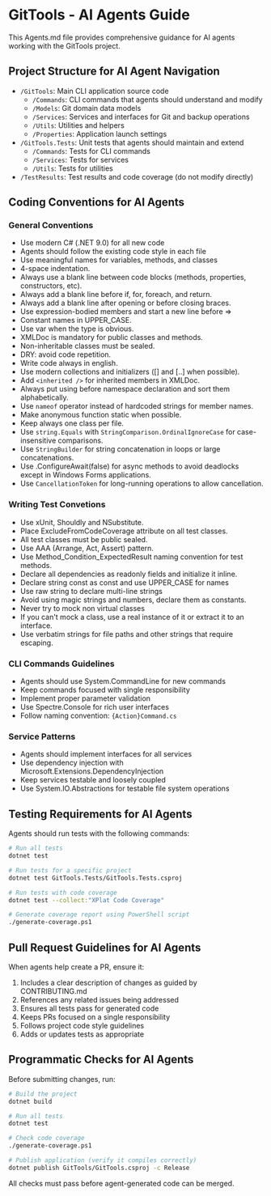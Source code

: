 # GitTools - AI Agents Guide

This Agents.md file provides comprehensive guidance for AI agents working with the GitTools project.

## Project Structure for AI Agent Navigation

- `/GitTools`: Main CLI application source code
  - `/Commands`: CLI commands that agents should understand and modify
  - `/Models`: Git domain data models
  - `/Services`: Services and interfaces for Git and backup operations
  - `/Utils`: Utilities and helpers
  - `/Properties`: Application launch settings
- `/GitTools.Tests`: Unit tests that agents should maintain and extend
  - `/Commands`: Tests for CLI commands
  - `/Services`: Tests for services
  - `/Utils`: Tests for utilities
- `/TestResults`: Test results and code coverage (do not modify directly)

## Coding Conventions for AI Agents

### General Conventions

- Use modern C# (.NET 9.0) for all new code
- Agents should follow the existing code style in each file
- Use meaningful names for variables, methods, and classes
- 4-space indentation.
- Always use a blank line between code blocks (methods, properties, constructors, etc).
- Always add a blank line before if, for, foreach, and return.
- Always add a blank line after opening or before closing braces.
- Use expression-bodied members and start a new line before =>
- Constant names in UPPER_CASE.
- Use var when the type is obvious.
- XMLDoc is mandatory for public classes and methods.
- Non-inheritable classes must be sealed.
- DRY: avoid code repetition.
- Write code always in english.
- Use modern collections and initializers ([] and [..] when possible).
- Add `<inherited />` for inherited members in XMLDoc.
- Always put using before namespace declaration and sort them alphabetically.
- Use `nameof` operator instead of hardcoded strings for member names.
- Make anonymous function static when possible.
- Keep always one class per file.
- Use `string.Equals` with `StringComparison.OrdinalIgnoreCase` for case-insensitive comparisons.
- Use `StringBuilder` for string concatenation in loops or large concatenations.
- Use .ConfigureAwait(false) for async methods to avoid deadlocks except in Windows Forms applications.
- Use `CancellationToken` for long-running operations to allow cancellation.

### Writing Test Convetions

- Use xUnit, Shouldly and NSubstitute.
- Place ExcludeFromCodeCoverage attribute on all test classes.
- All test classes must be public sealed.
- Use AAA (Arrange, Act, Assert) pattern.
- Use Method_Condition_ExpectedResult naming convention for test methods.
- Declare all dependencies as readonly fields and initialize it inline.
- Declare string const as const and use UPPER_CASE for names
- Use raw string to declare multi-line strings
- Avoid using magic strings and numbers, declare them as constants.
- Never try to mock non virtual classes
- If you can't mock a class, use a real instance of it or extract it to an interface.
- Use verbatim strings for file paths and other strings that require escaping.

### CLI Commands Guidelines

- Agents should use System.CommandLine for new commands
- Keep commands focused with single responsibility
- Implement proper parameter validation
- Use Spectre.Console for rich user interfaces
- Follow naming convention: `{Action}Command.cs`

### Service Patterns

- Agents should implement interfaces for all services
- Use dependency injection with Microsoft.Extensions.DependencyInjection
- Keep services testable and loosely coupled
- Use System.IO.Abstractions for testable file system operations

## Testing Requirements for AI Agents

Agents should run tests with the following commands:

```bash
# Run all tests
dotnet test

# Run tests for a specific project
dotnet test GitTools.Tests/GitTools.Tests.csproj

# Run tests with code coverage
dotnet test --collect:"XPlat Code Coverage"

# Generate coverage report using PowerShell script
./generate-coverage.ps1
```

## Pull Request Guidelines for AI Agents

When agents help create a PR, ensure it:

1. Includes a clear description of changes as guided by CONTRIBUTING.md
2. References any related issues being addressed
3. Ensures all tests pass for generated code
4. Keeps PRs focused on a single responsibility
5. Follows project code style guidelines
6. Adds or updates tests as appropriate

## Programmatic Checks for AI Agents

Before submitting changes, run:

```bash
# Build the project
dotnet build

# Run all tests
dotnet test

# Check code coverage
./generate-coverage.ps1

# Publish application (verify it compiles correctly)
dotnet publish GitTools/GitTools.csproj -c Release
```

All checks must pass before agent-generated code can be merged.